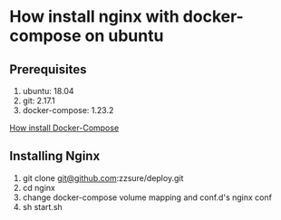 # How install nginx with docker-compose on ubuntu

## Prerequisites
1. ubuntu: 18.04
2. git: 2.17.1
3. docker-compose: 1.23.2

[How install Docker-Compose](https://blog.azbit.cn/2019/11/15/how-install-docker-and-docker-compose-on-ubuntu/)

## Installing Nginx
1. git clone git@github.com:zzsure/deploy.git
2. cd nginx
3. change docker-compose volume mapping and conf.d's nginx conf
4. sh start.sh
